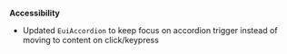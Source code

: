 **Accessibility**

- Updated `EuiAccordion` to keep focus on accordion trigger instead of moving to content on click/keypress

